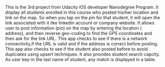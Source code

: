 This is the 3rd project from Udacity iOS developer Nanodegree Program.
It display all students enrolled in this course who posted his/her location and link on the map. 
So when you tap on the pin for that student, it will open the link associated with it like linkedin account or company website.
It allows user to post information (pin) on the map by entering the location ( address), and then reverse geo-coding to find the GPS coordinates and then ask for
the link URL.
This app checks to see if there is a network connectivity,if  the URL is valid and if the address is correct before posting.
This app also checks to see if the student also posted before to avoid duplciates using upsert techniques.
It also provides student search capcity. As user key-in the last name of student, any match is displayed in a table.

